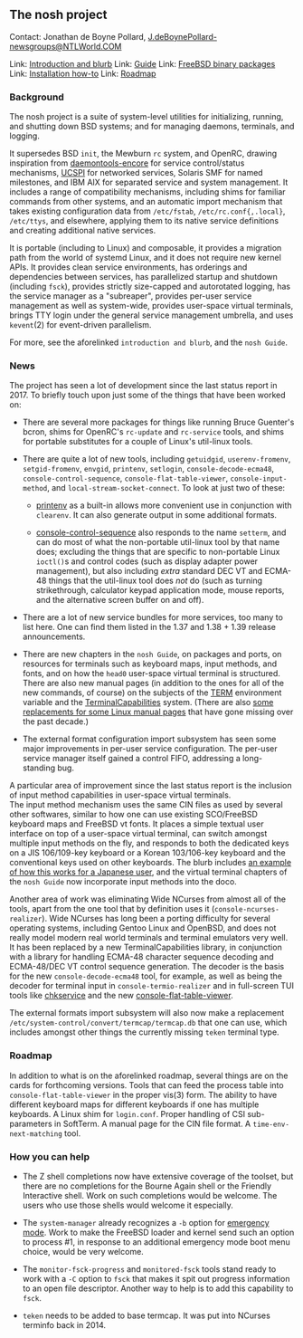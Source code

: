 ## The nosh project ##

Contact: Jonathan de Boyne Pollard, <J.deBoynePollard-newsgroups@NTLWorld.COM>

Link: [Introduction and blurb](http://jdebp.eu./Softwares/nosh/)
Link: [Guide](http://jdebp.eu./Softwares/nosh/guide.html)
Link: [FreeBSD binary packages](http://jdebp.eu./Softwares/nosh/freebsd-binary-packages.html)
Link: [Installation how-to](http://jdebp.eu./Softwares/nosh/timorous-admin-installation-how-to.html)
Link: [Roadmap](http://jdebp.eu./Softwares/nosh/roadmap.html)

### Background ###

The nosh project is a suite of system-level utilities for initializing, 
running, and shutting down BSD systems; and for managing daemons, 
terminals, and logging.

It supersedes BSD `init`, the Mewburn `rc` system, and OpenRC, drawing 
inspiration from 
[daemontools-encore](http://untroubled.org/daemontools-encore/) for 
service control/status mechanisms, 
[UCSPI](http://jdebp.eu./FGA/UCSPI.html) for networked services, Solaris 
SMF for named milestones, and IBM AIX for separated service and system 
management. It includes a range of compatibility mechanisms, including 
shims for familiar commands from other systems, and an automatic import 
mechanism that takes existing configuration data from `/etc/fstab`, 
`/etc/rc.conf{,.local}`, `/etc/ttys`, and elsewhere, applying them to 
its native service definitions and creating additional native services.

It is portable (including to Linux) and composable, it provides a 
migration path from the world of systemd Linux, and it does not require 
new kernel APIs. It provides clean service environments, has orderings 
and dependencies between services, has parallelized startup and shutdown 
(including `fsck`), provides strictly size-capped and autorotated 
logging, has the service manager as a "subreaper", provides per-user 
service management as well as system-wide, provides user-space virtual 
terminals, brings TTY login under the general service management 
umbrella, and uses `kevent`(2) for event-driven parallelism.

For more, see the aforelinked `introduction and blurb`, and the
`nosh Guide`.

### News ###

The project has seen a lot of development since the last status report 
in 2017.  To briefly touch upon just some of the things that have been 
worked on:

* There are several more packages for things like running Bruce Guenter's bcron, shims for OpenRC's `rc-update` and `rc-service` tools, and shims for portable substitutes for a couple of Linux's util-linux tools.

* There are quite a lot of new tools, including `getuidgid`, `userenv-fromenv`, `setgid-fromenv`, `envgid`, `printenv`, `setlogin`, `console-decode-ecma48`, `console-control-sequence`, `console-flat-table-viewer`, `console-input-method`, and `local-stream-socket-connect`.  To look at just two of these:

     * [printenv](http://jdebp.eu./Softwares/nosh/guide/printenv.html) as a built-in allows more convenient use in conjunction with `clearenv`.  It can also generate output in some additional formats.

     * [console-control-sequence](http://jdebp.eu./Softwares/nosh/guide/console-control-sequence.html) also responds to the name `setterm`, and can do most of what the non-portable util-linux tool by that name does; excluding the things that are specific to non-portable Linux `ioctl()`s and control codes (such as display adapter power management), but also including _extra_ standard DEC VT and ECMA-48 things that the util-linux tool does _not_ do (such as turning strikethrough, calculator keypad application mode, mouse reports, and the alternative screen buffer on and off).

* There are a lot of new service bundles for more services, too many to list here.  One can find them listed in the 1.37 and 1.38 + 1.39 release announcements.

* There are new chapters in the `nosh Guide`, on packages and ports, on resources for terminals such as keyboard maps, input methods, and fonts, and on how the `head0` user-space virtual terminal is structured.  There are also new manual pages (in addition to the ones for all of the new commands, of course) on the subjects of the [TERM](http://jdebp.eu./Softwares/nosh/guide/TERM.html) environment variable and the [TerminalCapabilities](http://jdebp.eu./Softwares/nosh/guide/TerminalCapabilities.html) system.   (There are also [some replacements for some Linux manual pages](http://jdebp.eu./Proposals/linux-kvt-manual-pages.html) that have gone missing over the past decade.)

* The external format configuration import subsystem has seen some major improvements in per-user service configuration.  The per-user service manager itself gained a control FIFO, addressing a long-standing bug.

A particular area of improvement since the last status report is the 
inclusion of input method capabilities in user-space virtual terminals.  
The input method mechanism uses the same CIN files as used by several 
other softwares, similar to how one can use existing SCO/FreeBSD 
keyboard maps and FreeBSD vt fonts.  It places a simple textual user 
interface on top of a user-space virtual terminal, can switch amongst 
multiple input methods on the fly, and responds to both the dedicated 
keys on a JIS 106/109-key keyboard or a Korean 103/106-key keyboard and 
the conventional keys used on other keyboards.  The blurb includes
[an example of how this works for a Japanese user](http://jdebp.eu./Softwares/nosh/japanese-input-methods.html),
and the virtual terminal chapters of the `nosh Guide` now incorporate
input methods into the doco.

Another area of work was eliminating Wide NCurses from almost all of the 
tools, apart from the one tool that by definition uses it 
(`console-ncurses-realizer`).  Wide NCurses has long been a porting 
difficulty for several operating systems, including Gentoo Linux and 
OpenBSD, and does not really model modern real world terminals and 
terminal emulators very well.  It has been replaced by a new 
TerminalCapabilities library, in conjunction with a library for handling 
ECMA-48 character sequence decoding and ECMA-48/DEC VT control sequence 
generation.  The decoder is the basis for the new 
`console-decode-ecma48` tool, for example, as well as being the decoder 
for terminal input in `console-termio-realizer` and in full-screen TUI 
tools like 
[chkservice](http://jdebp.eu./Softwares/nosh/guide/chkservice.html)
and the new 
[console-flat-table-viewer](http://jdebp.eu./Softwares/nosh/guide/console-flat-table-viewer.html).

The external formats import subsystem will also now make a replacement 
`/etc/system-control/convert/termcap/termcap.db` that one can use, which 
includes amongst other things the currently missing `teken` terminal type.

### Roadmap ###

In addition to what is on the aforelinked roadmap, several things are on 
the cards for forthcoming versions.  Tools that can feed the process 
table into `console-flat-table-viewer` in the proper vis(3) form.  The 
ability to have different keyboard maps for different keyboards if one 
has multiple keyboards.  A Linux shim for `login.conf`. Proper handling 
of CSI sub-parameters in SoftTerm.  A manual page for the CIN file 
format.  A `time-env-next-matching` tool.

### How you can help ###

* The Z shell completions now have extensive coverage of the toolset, 
but there are no completions for the Bourne Again shell or the Friendly 
Interactive shell.  Work on such completions would be welcome.  The 
users who use those shells would welcome it especially.

* The `system-manager` already recognizes a `-b` option for [emergency mode](http://jdebp.eu./FGA/emergency-and-rescue-mode-bootstrap.html).  Work to make the FreeBSD loader and kernel send such an option to process #1, in response to an additional emergency mode boot menu choice, would be very welcome.

* The `monitor-fsck-progress` and `monitored-fsck` tools stand ready to work with a `-C` option to `fsck` that makes it spit out progress information to an open file descriptor.  Another way to help is to add this capability to `fsck`.

* `teken` needs to be added to base termcap.  It was put into NCurses terminfo back in 2014.
